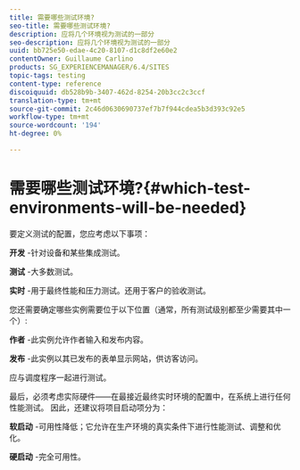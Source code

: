```yaml
---
title: 需要哪些测试环境?
seo-title: 需要哪些测试环境?
description: 应将几个环境视为测试的一部分
seo-description: 应将几个环境视为测试的一部分
uuid: bb725e50-edae-4c20-8107-d1c8df2e60e2
contentOwner: Guillaume Carlino
products: SG_EXPERIENCEMANAGER/6.4/SITES
topic-tags: testing
content-type: reference
discoiquuid: db528b9b-3407-462d-8254-20b3cc2c3ccf
translation-type: tm+mt
source-git-commit: 2c46d0630690737ef7b7f944cdea5b3d393c92e5
workflow-type: tm+mt
source-wordcount: '194'
ht-degree: 0%

---
```



# 需要哪些测试环境?{#which-test-environments-will-be-needed}

要定义测试的配置，您应考虑以下事项：

**开发** -针对设备和某些集成测试。

**测试** -大多数测试。

**实时** -用于最终性能和压力测试。还用于客户的验收测试。

您还需要确定哪些实例需要位于以下位置（通常，所有测试级别都至少需要其中一个）:

**作者** -此实例允许作者输入和发布内容。

**发布** -此实例以其已发布的表单显示网站，供访客访问。

应与调度程序一起进行测试。

最后，必须考虑实际硬件——在最接近最终实时环境的配置中，在系统上进行任何性能测试。 因此，还建议将项目启动项分为：

**软启动** -可用性降低；它允许在生产环境的真实条件下进行性能测试、调整和优化。

**硬启动** -完全可用性。
